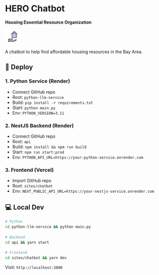 # HERO Chatbot  
**Housing Essential Resource Organization**

<img src="images/purple_house.png" alt="HERO Favicon" width="48" />

A chatbot to help find affordable housing resources in the Bay Area.

## 🚀 Deploy

### 1. Python Service (Render)
- Connect GitHub repo
- Root: `python-llm-service`
- Build: `pip install -r requirements.txt`
- Start: `python main.py`
- Env: `PYTHON_VERSION=3.11`

### 2. NestJS Backend (Render)
- Connect GitHub repo  
- Root: `api`
- Build: `npm install && npm run build`
- Start: `npm run start:prod`
- Env: `PYTHON_API_URL=https://your-python-service.onrender.com`

### 3. Frontend (Vercel)
- Import GitHub repo
- Root: `sites/chatbot`
- Env: `NEXT_PUBLIC_API_URL=https://your-nestjs-service.onrender.com`

## 💻 Local Dev

```bash
# Python
cd python-llm-service && python main.py

# Backend  
cd api && yarn start

# Frontend
cd sites/chatbot && yarn dev
```

Visit: `http://localhost:3000`
